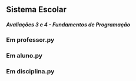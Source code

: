 ## Sistema Escolar 
##### Avaliações 3 e 4 - Fundamentos de Programação 

### Em professor.py

### Em aluno.py

### Em disciplina.py
